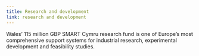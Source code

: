 ```yaml
---
title: Research and development
link: research and development
---
```

Wales’ 115 million GBP SMART Cymru research fund is one of Europe’s most comprehensive support systems for industrial research, experimental development and feasibility studies.